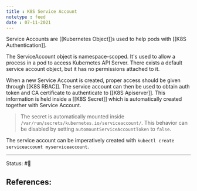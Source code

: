 ```yaml
---
title : K8S Service Account
notetype : feed
date : 07-11-2021
---
```


Service Accounts are [[Kubernetes Object]]s used to help pods with [[K8S Authentication]].

The ServiceAccount object is namespace-scoped. It's used to allow a process in a pod to access Kubernetes API Server. There exists a default service account object, but it has no permissions attached to it.

When a new Service Account is created, proper access should be given through [[K8S RBAC]]. The service account can then be used to obtain auth token and CA certificate to authenticate to [[K8S Apiserver]]. This information is held inside a [[K8S Secret]] which is automatically created together with Service Account. 

> The secret is automatically mounted inside `/var/run/secrets/kubernetes.io/serviceaccount/`. This behavior can be disabled by setting `automountServiceAccountToken` to `false`.


The service account can be imperatively created with `kubectl create serviceaccount myserviceaccount`.

-----

Status: #🌱 

References:
- 
